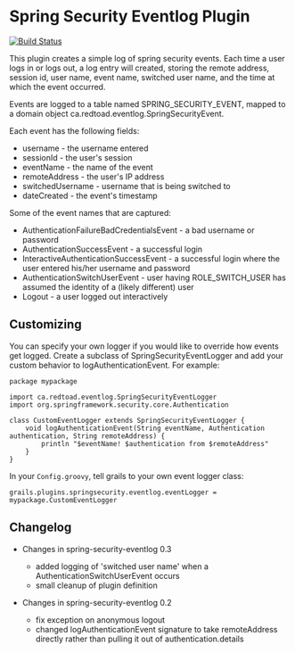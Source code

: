 Spring Security Eventlog Plugin
===============================

[![Build Status](https://travis-ci.org/ataylor284/spring-security-eventlog.png?branch=master)](https://travis-ci.org/ataylor284/spring-security-eventlog)

This plugin creates a simple log of spring security events.  Each time
a user logs in or logs out, a log entry will created, storing the
remote address, session id, user name, event name, switched user name,
and the time at which the event occurred.

Events are logged to a table named SPRING_SECURITY_EVENT, mapped to a
domain object ca.redtoad.eventlog.SpringSecurityEvent.

Each event has the following fields:

* username - the username entered
* sessionId - the user's session
* eventName - the name of the event
* remoteAddress - the user's IP address
* switchedUsername - username that is being switched to
* dateCreated - the event's timestamp

Some of the event names that are captured:

* AuthenticationFailureBadCredentialsEvent - a bad username or password
* AuthenticationSuccessEvent - a successful login
* InteractiveAuthenticationSuccessEvent - a successful login where the user entered his/her username and password
* AuthenticationSwitchUserEvent - user having ROLE_SWITCH_USER has assumed the identity of a (likely different) user
* Logout - a user logged out interactively


Customizing
-----------

You can specify your own logger if you would like to override how
events get logged.  Create a subclass of SpringSecurityEventLogger and
add your custom behavior to logAuthenticationEvent.  For example:

    package mypackage
    
    import ca.redtoad.eventlog.SpringSecurityEventLogger
    import org.springframework.security.core.Authentication
    
    class CustomEventLogger extends SpringSecurityEventLogger {
        void logAuthenticationEvent(String eventName, Authentication authentication, String remoteAddress) {
            println "$eventName! $authentication from $remoteAddress"
        }
    }

In your `Config.groovy`, tell grails to your own event logger class:

    grails.plugins.springsecurity.eventlog.eventLogger = mypackage.CustomEventLogger


Changelog
---------

* Changes in spring-security-eventlog 0.3
   * added logging of 'switched user name' when a AuthenticationSwitchUserEvent occurs
   * small cleanup of plugin definition

* Changes in spring-security-eventlog 0.2

    * fix exception on anonymous logout
    * changed logAuthenticationEvent signature to take remoteAddress
      directly rather than pulling it out of authentication.details
